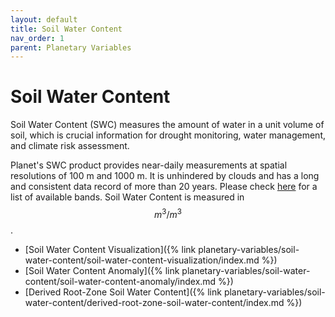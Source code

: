 ```yaml
---
layout: default
title: Soil Water Content
nav_order: 1
parent: Planetary Variables
---
```


# Soil Water Content

Soil Water Content (SWC) measures the amount of water in a unit volume of soil, which is crucial information for drought monitoring, water management, and climate risk assessment.

Planet's SWC product provides near-daily measurements at spatial resolutions of 100 m and 1000 m. It is unhindered by clouds and has a long and consistent data record of more than 20 years. Please check [here](https://docs.sentinel-hub.com/api/latest/data/planetary-variables/soil-water-content/#available-bands) for a list of available bands. Soil Water Content is measured in $$m^3/m^3$$.

-   [Soil Water Content Visualization]({% link planetary-variables/soil-water-content/soil-water-content-visualization/index.md %})
-   [Soil Water Content Anomaly]({% link planetary-variables/soil-water-content/soil-water-content-anomaly/index.md %})
-   [Derived Root-Zone Soil Water Content]({% link planetary-variables/soil-water-content/derived-root-zone-soil-water-content/index.md %})
